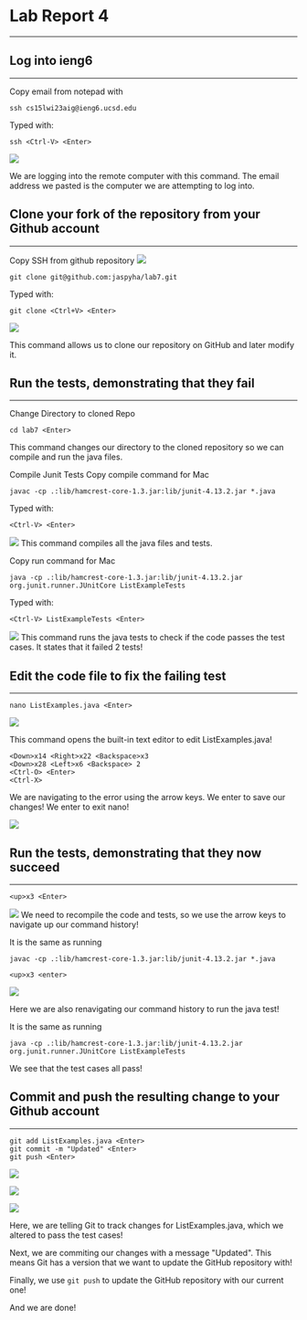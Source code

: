 # Lab Report 4
---
## Log into ieng6
---
Copy email from notepad with <Ctrl-C>

```
ssh cs15lwi23aig@ieng6.ucsd.edu
```

Typed with:
```
ssh <Ctrl-V> <Enter>
```

![](https://cdn.discordapp.com/attachments/1078458930356834344/1078458946681045085/image.png)
  
We are logging into the remote computer with this command. The email address we pasted is the computer we are attempting to log into.

## Clone your fork of the repository from your Github account
---
Copy SSH from github repository
![](https://cdn.discordapp.com/attachments/1078458930356834344/1078460078555938927/image.png)

```
git clone git@github.com:jaspyha/lab7.git
```
Typed with:
```
git clone <Ctrl+V> <Enter>
```
![](https://cdn.discordapp.com/attachments/1078458930356834344/1078460295430799390/image.png)

This command allows us to clone our repository on GitHub and later modify it.
  
## Run the tests, demonstrating that they fail
---
Change Directory to cloned Repo
```
cd lab7 <Enter>
```

This command changes our directory to the cloned repository so we can compile and run the java files.
 
Compile Junit Tests
Copy compile command for Mac
```
javac -cp .:lib/hamcrest-core-1.3.jar:lib/junit-4.13.2.jar *.java
```
Typed with:
```
<Ctrl-V> <Enter>
```
![](https://cdn.discordapp.com/attachments/1078458930356834344/1078461919108804669/image.png)
This command compiles all the java files and tests.

Copy run command for Mac
```
java -cp .:lib/hamcrest-core-1.3.jar:lib/junit-4.13.2.jar org.junit.runner.JUnitCore ListExampleTests
```
Typed with:
```
<Ctrl-V> ListExampleTests <Enter>
```

![](https://cdn.discordapp.com/attachments/1078458930356834344/1078461851928645743/image.png)
This command runs the java tests to check if the code passes the test cases. It states that it failed 2 tests!
  
## Edit the code file to fix the failing test
---
```
nano ListExamples.java <Enter>
```
![](https://cdn.discordapp.com/attachments/1078458930356834344/1078462458466926723/image.png)

This command opens the built-in text editor to edit ListExamples.java!
  
```
<Down>x14 <Right>x22 <Backspace>x3
<Down>x28 <Left>x6 <Backspace> 2
<Ctrl-O> <Enter>
<Ctrl-X>
```
We are navigating to the error using the arrow keys.
We enter <Ctrl-O> <Enter> to save our changes!
We enter <Ctrl-X> to exit nano!

![](https://cdn.discordapp.com/attachments/1078458930356834344/1078463109334827039/image.png)

## Run the tests, demonstrating that they now succeed
---
```
<up>x3 <Enter>
```

![](https://cdn.discordapp.com/attachments/1078458930356834344/1078463576223776840/image.png)
We need to recompile the code and tests, so we use the arrow keys to navigate up our command history!

It is the same as running
  
```
javac -cp .:lib/hamcrest-core-1.3.jar:lib/junit-4.13.2.jar *.java
```

```
<up>x3 <enter>
```
![](https://cdn.discordapp.com/attachments/1078458930356834344/1078463458766503976/image.png)

Here we are also renavigating our command history to run the java test!

It is the same as running

```
java -cp .:lib/hamcrest-core-1.3.jar:lib/junit-4.13.2.jar org.junit.runner.JUnitCore ListExampleTests
```

We see that the test cases all pass!

## Commit and push the resulting change to your Github account
---
```
git add ListExamples.java <Enter>
git commit -m "Updated" <Enter>
git push <Enter>
```

![](https://cdn.discordapp.com/attachments/1078458930356834344/1078471931994570873/image.png)
  
![](https://cdn.discordapp.com/attachments/1078458930356834344/1078472063951589386/image.png)
  
![](https://cdn.discordapp.com/attachments/1078458930356834344/1078472127465918504/image.png)

Here, we are telling Git to track changes for ListExamples.java, which we altered to pass the test cases!

Next, we are commiting our changes with a message "Updated". 
This means Git has a version that we want to update the GitHub repository with!

Finally, we use ```git push``` to update the GitHub repository with our current one!

And we are done!

